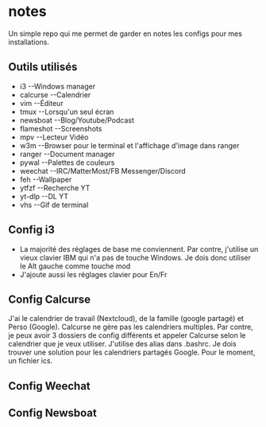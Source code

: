 # notes
Un simple repo qui me permet de garder en notes les configs pour mes installations.


## Outils utilisés
- i3 --Windows manager
- calcurse --Calendrier
- vim --Éditeur
- tmux --Lorsqu'un seul écran
- newsboat --Blog/Youtube/Podcast
- flameshot --Screenshots
- mpv --Lecteur Vidéo
- w3m --Browser pour le terminal et l'affichage d'image dans ranger
- ranger --Document manager
- pywal --Palettes de couleurs
- weechat --IRC/MatterMost/FB Messenger/Discord
- feh --Wallpaper
- ytfzf --Recherche YT
- yt-dlp --DL YT
- vhs --Gif de terminal

## Config i3
- La majorité des réglages de base me conviennent. Par contre, j'utilise un vieux clavier IBM qui n'a pas de touche Windows. Je dois donc utiliser le Alt gauche comme touche mod
- J'ajoute aussi les réglages clavier pour En/Fr

## Config Calcurse
J'ai le calendrier de travail (Nextcloud), de la famille (google partagé) et Perso (Google). Calcurse ne gère pas les calendriers multiples. Par contre, je peux avoir 3 dossiers de config différents et appeler Calcurse selon le calendrier que je veux utiliser. J'utilise des alias dans .bashrc. Je dois trouver une solution pour les calendriers partagés Google. Pour le moment, un fichier ics.

## Config Weechat

## Config Newsboat
